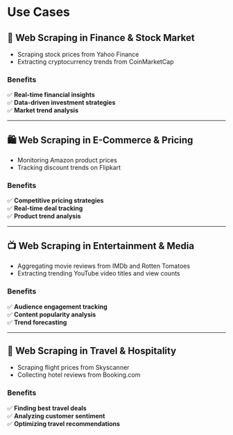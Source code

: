 # **Use Cases**

## 🏦 **Web Scraping in Finance & Stock Market**

- Scraping stock prices from Yahoo Finance
- Extracting cryptocurrency trends from CoinMarketCap

### Benefits

✅ **Real-time financial insights**  
✅ **Data-driven investment strategies**  
✅ **Market trend analysis**

---

## 🛍️ **Web Scraping in E-Commerce & Pricing**

- Monitoring Amazon product prices
- Tracking discount trends on Flipkart

### Benefits

✅ **Competitive pricing strategies**  
✅ **Real-time deal tracking**  
✅ **Product trend analysis**

---

## 📺 **Web Scraping in Entertainment & Media**

- Aggregating movie reviews from IMDb and Rotten Tomatoes
- Extracting trending YouTube video titles and view counts

### Benefits

✅ **Audience engagement tracking**  
✅ **Content popularity analysis**  
✅ **Trend forecasting**

---

## 🚗 **Web Scraping in Travel & Hospitality**

- Scraping flight prices from Skyscanner
- Collecting hotel reviews from Booking.com

### Benefits

✅ **Finding best travel deals**  
✅ **Analyzing customer sentiment**  
✅ **Optimizing travel recommendations**
